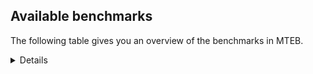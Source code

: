 ## Available benchmarks
The following table gives you an overview of the benchmarks in MTEB.

<details>

<!-- This allows the table to be autogenerated in the future: -->
<!-- BENCHMARKS TABLE START -->

| Name | Leaderboard name | # Tasks | Task Types | Domains | Languages |
|------|------------------|---------|------------|---------|-----------|
| [BEIR](https://arxiv.org/abs/2104.08663) | BEIR | 15 | Retrieval: 15 | [Medical, News, Academic, Encyclopaedic, Financial, Web, Reviews, Social, Government, Blog, Non-fiction, Written, Programming] | eng |
| [BEIR-NL](https://arxiv.org/abs/2412.08329) | BEIR-NL | 15 | Retrieval: 15 | [Medical, Academic, Encyclopaedic, Web, Non-fiction, Written] | nld |
| [BRIGHT](https://brightbenchmark.github.io/) | BRIGHT | 1 | Retrieval: 1 | [Non-fiction, Written] | eng |
| [BRIGHT (long)](https://brightbenchmark.github.io/) | BRIGHT (long) | 1 | Retrieval: 1 | [Non-fiction, Written] | eng |
| [BuiltBench(eng)](https://arxiv.org/abs/2411.12056) | BuiltBench(eng) | 4 | Clustering: 2, Retrieval: 1, Reranking: 1 | [Engineering, Written] | eng |
| [ChemTEB](https://arxiv.org/abs/2412.00532) | Chemical | 27 | BitextMining: 1, Classification: 17, Clustering: 2, PairClassification: 5, Retrieval: 2 | [Chemistry] | deu,eng,zho,spa,fra,jpn,kor,msa,nld,tur,ces,hin,por |
| [CoIR](https://github.com/CoIR-team/coir) | Code Information Retrieval | 10 | Retrieval: 10 | [Written, Programming] | eng,python,php,go,javascript,ruby,sql,c++,java |
| [CodeRAG](https://arxiv.org/abs/2406.14497) | CodeRAG | 4 | Reranking: 4 | [Programming] | python |
| [Encodechka](https://github.com/avidale/encodechka) | Encodechka | 7 | STS: 2, Classification: 4, PairClassification: 1 | [News, Fiction, Web, Social, Government, Non-fiction, Written] | rus |
| [FollowIR](https://arxiv.org/abs/2403.15246) | Instruction Following | 3 | InstructionRetrieval: 3 | [News, Written] | eng |
| [LongEmbed](https://arxiv.org/abs/2404.12096v2) | Long-context Retrieval | 6 | Retrieval: 6 | [Academic, Encyclopaedic, Fiction, Spoken, Blog, Non-fiction, Written] | eng |
| [MIEB(Img)](https://arxiv.org/abs/2504.10471) | Image only | 49 | Any2AnyRetrieval: 15, ImageClassification: 22, ImageClustering: 5, VisualSTS(eng): 5, VisualSTS(multi): 2 | [Medical, News, Written, Web, Reviews, Social, Spoken, Blog, Non-fiction, Encyclopaedic, Scene] | ita,deu,eng,rus,spa,fra,ara,nld,tur,pol,kor,por,cmn |
| [MIEB(Multilingual)](https://arxiv.org/abs/2504.10471) | Image-Text, Multilingual | 130 | ImageClassification: 22, ImageClustering: 5, ZeroShotClassification: 23, VisionCentricQA: 6, Compositionality: 7, VisualSTS(eng): 7, Any2AnyRetrieval: 45, DocumentUnderstanding: 10, Any2AnyMultilingualRetrieval: 3, VisualSTS(multi): 2 | [Medical, News, Constructed, Academic, Written, Web, Reviews, Social, Spoken, Blog, Non-fiction, Encyclopaedic, Scene] | ita,deu,eng,zho,swe,fas,tha,fil,tur,dan,nld,hin,nor,est,bul,rus,fin,mri,ara,tel,ell,vie,spa,fra,swa,heb,pol,ces,por,ind,jpn,ron,quz,ben,ukr,kor,hun,hrv,cmn |
| [MIEB(eng)](https://arxiv.org/abs/2504.10471) | Image-Text, English | 125 | ImageClassification: 22, ImageClustering: 5, ZeroShotClassification: 23, VisionCentricQA: 6, Compositionality: 7, VisualSTS(eng): 7, Any2AnyRetrieval: 45, DocumentUnderstanding: 10 | [Medical, News, Constructed, Academic, Written, Web, Reviews, Social, Spoken, Blog, Non-fiction, Encyclopaedic, Scene] | eng |
| [MIEB(lite)](https://arxiv.org/abs/2504.10471) | Image-Text, Lite | 51 | ImageClassification: 8, ImageClustering: 2, ZeroShotClassification: 7, VisionCentricQA: 5, Compositionality: 6, VisualSTS(eng): 2, VisualSTS(multi): 2, Any2AnyRetrieval: 11, DocumentUnderstanding: 6, Any2AnyMultilingualRetrieval: 2 | [Medical, News, Academic, Written, Web, Reviews, Social, Spoken, Blog, Non-fiction, Encyclopaedic, Scene] | ita,deu,eng,zho,swe,fas,tha,nld,tur,dan,fil,hin,nor,est,bul,rus,fin,mri,ara,tel,ell,vie,spa,fra,swa,heb,pol,ces,por,ind,jpn,ron,quz,ben,ukr,kor,hun,hrv,cmn |
| [MINERSBitextMining](https://arxiv.org/pdf/2406.07424) | MINERSBitextMining | 7 | BitextMining: 7 | [Reviews, Written, Social] | srp,bos,hin,rus,ara,bbc,ast,tel,sqi,tam,jav,fra,yor,orv,pol,kur,khm,oci,mon,cbk,ron,kor,ang,zsm,cmn,fry,mar,ile,csb,mhr,nld,arz,dan,uig,bhp,lfn,xho,fin,dsb,wuu,ell,yid,dtp,mkd,lit,gsw,awa,slv,por,mui,nob,aze,tgl,ina,pms,deu,eng,swe,arq,nij,ibo,war,tzl,swh,yue,hsb,swg,bre,kat,abs,kab,glg,max,epo,tat,bjn,eus,kaz,vie,cha,mak,ces,pes,nno,lat,gle,kzj,gla,ace,jpn,slk,hau,isl,ukr,ban,hun,rej,cym,ita,nds,bew,mad,tha,cat,tur,tuk,fao,est,mal,bul,nov,hye,ido,lvs,urd,pcm,bug,ceb,cor,uzb,min,afr,bel,spa,heb,sun,ind,amh,ben,pam,ber,hrv |
| MTEB(Code, v1) | Code | 12 | Retrieval: 12 | [Written, Programming] | eng,python,php,go,javascript,typescript,scala,ruby,rust,shell,sql,swift,c++,c,java |
| MTEB(Europe, v1) | European | 74 | BitextMining: 7, Classification: 21, Clustering: 8, Retrieval: 15, InstructionRetrieval: 3, MultilabelClassification: 2, PairClassification: 6, Reranking: 3, STS: 9 | [Medical, Financial, Religious, Government, Written, Constructed, Fiction, Subtitles, Encyclopaedic, Legal, Programming, Spoken, Blog, Non-fiction, News, Academic, Web, Reviews, Social] | ita,deu,eng,swe,nld,dan,fao,est,bul,fin,mlt,eus,ell,spa,fra,lit,pol,lav,ces,rom,slv,por,nno,nob,gle,ron,slk,isl,hun,hrv |
| MTEB(Indic, v1) | Indic | 23 | BitextMining: 4, Clustering: 1, Classification: 13, PairClassification: 1, Retrieval: 2, Reranking: 1, STS: 1 | [News, Constructed, Encyclopaedic, Fiction, Religious, Web, Reviews, Social, Government, Spoken, Non-fiction, Written, Legal] | mwr,mai,nep,eng,boy,mar,san,kas,gom,mup,hin,mal,ory,bod,npi,bho,brx,urd,pus,kan,tel,tam,awa,gbm,bgc,hne,asm,raj,snd,doi,pan,sat,mni,guj,ben |
| MTEB(Law, v1) | Legal | 8 | Retrieval: 8 | [Written, Legal] | zho,deu,eng |
| MTEB(Medical, v1) | Medical | 12 | Retrieval: 9, Clustering: 2, Reranking: 1 | [Medical, Academic, Web, Government, Non-fiction, Written] | eng,vie,rus,zho,spa,fra,ara,pol,kor,cmn |
| MTEB(Multilingual, v1) | Multilingual | 132 | BitextMining: 13, Classification: 43, Clustering: 17, Retrieval: 18, InstructionRetrieval: 3, MultilabelClassification: 5, PairClassification: 11, Reranking: 6, STS: 16 | [Medical, Financial, Entertainment, Religious, Government, Written, Constructed, Fiction, Subtitles, Encyclopaedic, Legal, Programming, Spoken, Blog, Non-fiction, News, Academic, Web, Reviews, Social] | ndj,urb,yut,bos,kea,cub,pao,tim,sxb,bpr,kaq,pag,mhl,tue,ruf,lex,mcd,ory,sus,amx,kbc,ncj,tee,mri,ara,mbc,pus,nou,mqj,eri,qvz,zga,cbi,cot,tam,ton,sqi,kwf,mbt,mek,stp,nso,fra,tbg,waj,fuh,zpq,kmu,tos,zpo,mih,tcs,orv,bqc,cnt,huu,khm,mon,gux,pon,maz,ydd,aai,mco,wol,lid,ian,big,gaz,ang,nys,tdt,cmn,beu,ubu,gai,sin,mar,nhi,bus,kyq,cme,jiv,taw,zam,zty,zyp,wro,cta,wbi,xho,bhp,fin,ewe,ura,kqa,pio,jid,udu,csy,mit,ffm,mjc,tgo,suz,kpf,kde,fij,sri,yid,ded,anv,sny,snp,ksd,bvr,awa,bch,kqc,aby,tsn,hlt,mui,grc,bdd,pan,mmo,qvh,dwr,omw,aon,bsn,tgl,lao,cth,qup,gnw,qxn,acm,mlg,yle,myw,nif,msa,yva,atg,pah,tzl,ape,hix,bbb,mpp,hmn,hsb,kik,swg,npi,auc,awb,kvn,lac,nwi,kon,abs,kql,ame,emi,bmu,quh,kam,tnc,dji,npl,azz,tiw,mcr,mya,ngu,yss,gle,knc,shi,jpn,kin,tuo,byr,cym,mkj,nya,pir,agg,mad,qul,cnl,yrb,nak,cat,ven,kos,gfk,tyv,acu,ntp,quy,szl,jni,fao,nss,gvs,mal,kne,spp,bod,bsj,kdl,klt,tbf,yml,jic,ceb,dop,mxt,mlt,min,avt,cpb,lin,pib,gym,cpc,tca,sps,swa,daa,heb,mkl,cek,not,xon,ziw,xsi,wap,hne,ign,hui,wnu,ary,ltg,con,msy,dik,fon,ben,bzd,kmk,nhe,apc,dgc,atd,otn,mil,dgz,mux,agm,plt,upv,mey,khz,nas,nhw,srn,zpz,kac,wbp,yap,cbc,kmr,trc,cof,kdc,dhg,zac,lmo,nqo,bbc,ast,tel,wsk,aly,ikk,mbb,clu,bba,nde,yor,kir,ayr,lij,rom,bgc,rug,sot,raj,faa,seh,cbk,lbb,tku,bea,maj,mxq,ptu,kyf,spl,esk,kor,aau,zsm,aeb,cut,tgk,caf,row,kas,ile,csb,mhr,bgt,bem,uig,kpw,blz,prf,ken,lfn,jao,kbm,ctu,ncu,tuc,wed,brx,bki,cak,cux,uli,agn,pjt,isn,ell,xla,boj,mau,chk,rai,nlg,ksr,bkd,lit,wrk,gsw,gof,wmw,aom,kbp,mag,kup,wuv,meq,tte,ckb,qxo,zap,guj,tna,mcq,urt,tpi,gui,nep,kew,crn,gyr,kms,nij,ibo,agr,war,mup,cac,hmo,yue,tbc,twi,kqw,mgw,kgp,cni,med,srm,kat,zia,kkl,jvn,hch,sgz,umb,kab,cco,glg,mox,prs,bjp,epo,kek,kgk,tac,uvh,smk,sag,ixl,mps,ssx,bvd,kjs,nab,nhu,piu,kwi,uzn,rgu,tir,tsw,cpa,arb,hla,cya,wiv,mav,bak,agt,chz,kyc,nno,nna,mpx,gla,mwc,amn,qvm,snd,slk,hau,bao,pls,soq,ita,kpr,nds,san,att,gaw,kpx,sgb,agd,tof,ksj,mic,yre,crh,kvg,nii,ndg,sll,bzh,far,nov,ido,bgs,zpc,nko,mbh,mbs,urd,bug,run,cor,kan,uzb,afr,tew,bmk,svk,ebk,mdy,nus,amk,tso,hus,box,scn,kwd,bjv,cjv,bam,bnp,gwi,inb,amp,eko,kpg,met,abx,myk,poi,soy,agu,viv,ars,hrv,smo,spm,cso,fue,srp,noa,zho,lgl,gum,tah,aer,bhg,pad,mpt,djr,leu,tpt,tzj,wiu,rmy,gub,aaz,tcz,cap,nbq,glk,vid,lus,ncl,hat,meu,mig,chd,khk,mxb,emp,nvm,mee,qve,azb,opm,anh,kiw,nsn,ulk,zaj,jav,alq,aui,yaq,knf,pol,mio,dgr,mcb,xtm,bef,fuc,awk,msm,cpu,chq,abt,ron,mni,bxh,yal,bon,mwr,boy,bbr,som,nnq,kyg,hub,nld,arz,fil,dah,kiz,tvk,wmt,knj,bjz,yuw,ote,naf,cbs,tif,gvc,zpl,plu,mbj,wal,srd,blw,bsp,dsb,acf,aoi,nin,bps,ino,mbl,snn,srq,sey,sna,ngp,dtp,nhy,bkx,mkd,buk,fai,muy,zpu,dzo,slv,gng,cuc,msc,nob,wim,cpy,aey,cui,klv,shn,aze,ycn,awx,zad,ina,cle,myy,eng,kmh,rop,maq,hto,roo,nuy,mam,mib,bzj,haw,too,xtd,kue,azg,sab,zav,sbk,acq,dwy,azj,wat,max,apr,gvf,bkq,ots,cav,kaz,yuj,gam,vie,bhl,zai,vec,mph,kpj,tnk,aak,maa,gun,arl,ces,arp,mie,glv,mlp,quf,mop,bss,ttc,ace,nop,chv,grn,zar,apn,jae,mva,txu,apu,ukr,ban,rej,knv,sua,cao,dyu,crx,reg,miz,tur,txq,sah,kyz,aii,auy,ood,dif,est,ilo,ikw,luo,tbz,dob,tke,okv,qvn,tbo,qvs,hye,xnn,bmr,usa,mks,tnp,pma,zas,ake,wer,ptp,adz,bjk,bel,mkn,dad,mto,poy,zul,lvs,mir,sim,wrs,tpa,hbo,cab,rro,quc,ltz,zpv,pab,amh,mti,gup,mai,fur,pri,kbq,ssd,nhg,tnn,xav,fuv,gmv,myu,rmc,huv,kgf,nch,alp,hin,dov,etr,dww,zaw,nor,taq,car,rus,amr,als,ghs,snc,ssw,wln,spy,tlf,kwj,sco,zao,cbr,mxp,geb,msb,jac,kmg,kur,zat,oci,cwe,cuk,mlh,mzz,pam,asm,iou,doi,orm,mpj,tod,tgp,ubr,mwp,fry,msk,ctp,obo,kmb,toc,for,sbs,xbi,tzm,fas,imo,iws,dan,taj,cbv,gdn,kkc,sja,apb,gvn,kze,qvc,qxh,cgc,poh,tzo,tiy,ajp,lua,ktm,qub,heg,lif,urw,gul,usp,cjo,llg,nho,otm,xed,cbt,yon,wuu,shj,byx,enq,beo,por,yka,khs,ber,cop,mos,mna,mgc,mca,gnn,zos,sue,gah,wos,ong,ntu,ons,qwh,ppo,shp,ntj,pms,deu,zpm,mpm,swe,wnc,chf,zlm,tuf,arq,mcp,sbe,cax,kqf,swh,fuf,mwf,zca,bre,rwo,amu,cmo,kmo,mqb,tat,bjn,kbh,eus,hop,yad,atb,cha,hot,nfa,ter,mwe,gdr,mak,arn,pes,bqp,lim,tum,gbm,hns,lat,kto,swp,qvw,kzj,guh,acr,tpz,yby,sat,top,isl,caa,aia,hun,mmx,pbt,apz,lcm,aoj,ssg,bew,cbu,djk,snx,rkb,tha,bmh,gom,mle,ata,are,apw,ztq,tuk,yaa,lug,bul,mvn,nhr,mcf,bho,lbk,hvn,nyu,tet,tfr,bco,ipi,tav,kud,uvl,pcm,krc,tmd,ese,aka,zsr,cjk,pap,amm,kje,spa,guo,lav,zab,amf,ind,sun,toj,aso,bjr,uri,pwg,vmy,zaa,poe,nca,boa,mgh,div,otq,amo,lww |
| [MTEB(Scandinavian, v1)](https://kennethenevoldsen.github.io/scandinavian-embedding-benchmark/) | Scandinavian | 28 | BitextMining: 2, Classification: 13, Retrieval: 7, Clustering: 6 | [News, Encyclopaedic, Fiction, Web, Reviews, Social, Government, Spoken, Blog, Non-fiction, Written, Legal] | nno,nob,swe,isl,dan,fao |
| [MTEB(cmn, v1)](https://github.com/FlagOpen/FlagEmbedding/tree/master/research/C_MTEB) | Chinese | 32 | Retrieval: 8, Reranking: 4, PairClassification: 2, Clustering: 4, STS: 7, Classification: 7 | [Medical, Academic, Financial, Entertainment, Government, Non-fiction, Written] | cmn |
| [MTEB(deu, v1)](https://arxiv.org/html/2401.02709v1) | German | 19 | Classification: 6, Clustering: 4, PairClassification: 2, Reranking: 1, Retrieval: 4, STS: 2 | [News, Encyclopaedic, Reviews, Web, Spoken, Non-fiction, Written, Legal] | deu |
| MTEB(eng, v1) | English Legacy | 56 | Classification: 12, Retrieval: 15, Clustering: 11, Reranking: 4, STS: 10, PairClassification: 3, Summarization: 1 | [Medical, News, Academic, Encyclopaedic, Financial, Reviews, Web, Social, Government, Spoken, Blog, Non-fiction, Written, Programming] | eng |
| MTEB(eng, v2) | English | 41 | Retrieval: 10, Clustering: 8, Reranking: 2, STS: 9, Classification: 8, PairClassification: 3, Summarization: 1 | [Medical, News, Academic, Encyclopaedic, Financial, Web, Reviews, Social, Spoken, Blog, Non-fiction, Written, Programming] | eng |
| MTEB(fas, beta) | Farsi (BETA) | 60 | Classification: 18, Clustering: 5, PairClassification: 8, Reranking: 2, Retrieval: 21, STS: 3, BitextMining: 3 | [Medical, News, Academic, Encyclopaedic, Religious, Reviews, Web, Social, Spoken, Blog, Written] | fas |
| [MTEB(fra, v1)](https://arxiv.org/abs/2405.20468) | French | 25 | Classification: 6, Clustering: 7, PairClassification: 1, Reranking: 2, Retrieval: 5, STS: 3, Summarization: 1 | [News, Academic, Encyclopaedic, Reviews, Web, Social, Spoken, Non-fiction, Written, Legal] | eng,fra |
| [MTEB(jpn, v1)](https://github.com/sbintuitions/JMTEB) | Japanese | 16 | Clustering: 2, Classification: 4, STS: 2, PairClassification: 1, Retrieval: 6, Reranking: 1 | [News, Academic, Encyclopaedic, Reviews, Web, Spoken, Non-fiction, Written] | jpn |
| MTEB(kor, v1) | Korean | 6 | Classification: 1, Reranking: 1, Retrieval: 2, STS: 2 | [News, Written, Reviews, Web, Spoken, Encyclopaedic] | kor |
| [MTEB(pol, v1)](https://arxiv.org/abs/2405.10138) | Polish | 17 | Classification: 7, Clustering: 3, PairClassification: 4, STS: 3 | [News, Academic, Fiction, Reviews, Web, Social, Spoken, Non-fiction, Written, Legal] | pol |
| [MTEB(rus, v1)](https://aclanthology.org/2023.eacl-main.148/) | Russian | 23 | Classification: 9, Clustering: 3, MultilabelClassification: 2, PairClassification: 1, Reranking: 2, Retrieval: 3, STS: 3 | [News, Academic, Encyclopaedic, Reviews, Web, Social, Spoken, Blog, Written] | rus |
| [NanoBEIR](https://huggingface.co/collections/zeta-alpha-ai/nanobeir-66e1a0af21dfd93e620cd9f6) | NanoBEIR | 13 | Retrieval: 13 | [Medical, News, Academic, Encyclopaedic, Web, Social, Non-fiction, Written] | eng |
| [RAR-b](https://arxiv.org/abs/2404.06347) | Reasoning retrieval | 17 | Retrieval: 17 | [Encyclopaedic, Programming, Written] | eng |

<!-- BENCHMARKS TABLE END -->
